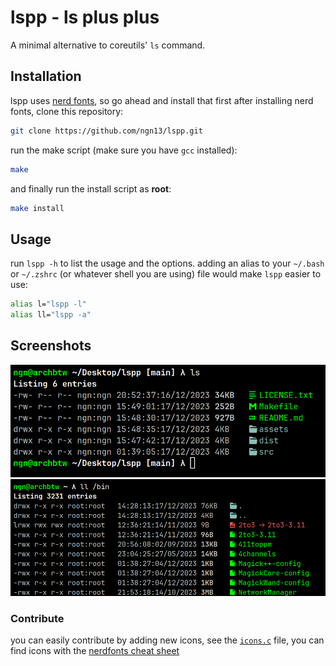 # lspp - ls plus plus
A minimal alternative to coreutils' `ls` command. 

## Installation
lspp uses [nerd fonts](), so go ahead and install that first
after installing nerd fonts, clone this repository:
```bash
git clone https://github.com/ngn13/lspp.git
```
run the make script (make sure you have `gcc` installed):
```bash
make
```
and finally run the install script as **root**:
```bash
make install
```

## Usage
run `lspp -h` to list the usage and the options.
adding an alias to your `~/.bash` or `~/.zshrc` (or whatever shell you are using)
file would make `lspp` easier to use:
```bash 
alias l="lspp -l"
alias ll="lspp -a"
```

## Screenshots
![](assets/showcase1.png)
![](assets/showcase2.png)

### Contribute 
you can easily contribute by adding new icons, see the [`icons.c`](src/icons.c) file,
you can find icons with the [nerdfonts cheat sheet](https://www.nerdfonts.com/cheat-sheet)

